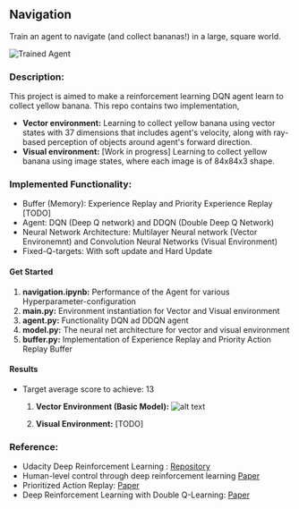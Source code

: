 [//]: # (Image References)

[image1]: https://user-images.githubusercontent.com/10624937/42135619-d90f2f28-7d12-11e8-8823-82b970a54d7e.gif "Trained Agent"

Navigation
-----------

Train an agent to navigate (and collect bananas!) in a large, square world.  

![Trained Agent][image1]

### Description:
This project is aimed to make a reinforcement learning DQN agent learn to collect yellow banana. This repo contains two implementation, 
   * **Vector environment:** Learning to collect yellow banana using vector states with 37 dimensions that includes agent's velocity, along with ray-based perception of objects around agent's forward direction.
   * **Visual environment:** [Work in progress] Learning to collect yellow banana using image states, where each 
   image is of 84x84x3 
   shape. 
   
### Implemented Functionality:
   * Buffer (Memory): Experience Replay and Priority Experience Replay [TODO]
   * Agent: DQN (Deep Q network) and DDQN (Double Deep Q Network)
   * Neural Network Architecture: Multilayer Neural network (Vector Environemnt) and Convolution Neural Networks 
   (Visual Environment)
   * Fixed-Q-targets: With soft update and Hard Update   

#### Get Started
   1) **navigation.ipynb:** Performance of the Agent for various Hyperparameter-configuration   
   2) **main.py:** Environment instantiation for Vector and Visual environment
   3) **agent.py:** Functionality DQN ad DDQN agent
   4) **model.py:** The neural net architecture for vector and visual environment
   5) **buffer.py:** Implementation of Experience Replay and Priority Action Replay Buffer
#### Results
   
* Target average score to achieve: 13 

   1) **Vector Environment (Basic Model):**
     ![alt text](https://github.com/Sardhendu/DeepRL/blob/master/collect_banana/images/model1_score_plot.png)
     
   2) **Visual Environment:** [TODO]
   
    
### Reference:

* Udacity Deep Reinforcement Learning : [Repository](https://github.com/udacity/deep-reinforcement-learning)
* Human-level control through deep reinforcement learning [Paper](https://web.stanford.edu/class/psych209/Readings/MnihEtAlHassibis15NatureControlDeepRL.pdf)
* Prioritized Action Replay: [Paper](https://arxiv.org/pdf/1511.05952.pdf)
* Deep Reinforcement Learning with Double Q-Learning: [Paper](https://arxiv.org/pdf/1509.06461.pdf) 

